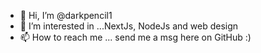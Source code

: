 - 👋 Hi, I’m @darkpencil1
- 👀 I’m interested in ...NextJs, NodeJs and web design
- 📫 How to reach me ... send me a msg here on GitHub :)


